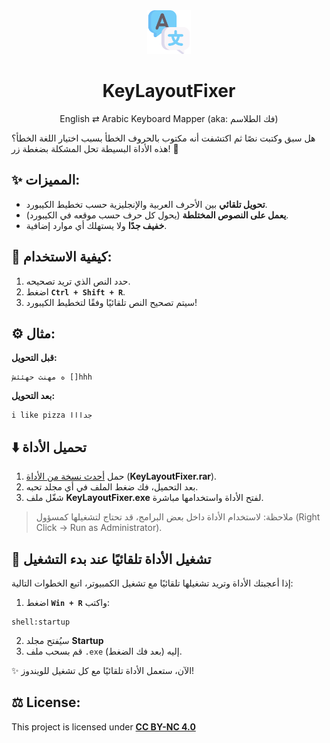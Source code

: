 <div align="center">
    <img src="./assets/logo.png" style="width:70px" />
    <h1>KeyLayoutFixer</h1>
    English ⇄ Arabic Keyboard Mapper (aka: فك الطلاسم)
</div>

هل سبق وكتبت نصًا ثم اكتشفت أنه مكتوب بالحروف الخطأ بسبب اختيار اللغة الخطأ؟  
هذه الأداة البسيطة تحل المشكلة بضغطة زر! 🎉

## ✨ المميزات:

- **تحويل تلقائي** بين الأحرف العربية والإنجليزية حسب تخطيط الكيبورد.
- **يعمل على النصوص المختلطة** (يحول كل حرف حسب موقعه في الكيبورد).
- **خفيف جدًا** ولا يستهلك أي موارد إضافية.

## 🎯 كيفية الاستخدام:

1. حدد النص الذي تريد تصحيحه.
2. اضغط **`Ctrl + Shift + R`**.
3. سيتم تصحيح النص تلقائيًا وفقًا لتخطيط الكيبورد!

## ⚙️ مثال:

**قبل التحويل:**
```
ه مهنث حهئئش []hhh
```  
**بعد التحويل:**  
```
i like pizza جدااا
```

## ⬇️ تحميل الأداة

1. حمل [أحدث نسخة من الأداة](https://github.com/molo-7/KeyLayoutFixer/releases/latest) (**KeyLayoutFixer.rar**).  
2. بعد التحميل، فك ضغط الملف في أي مجلد تحبه.  
3. شغّل ملف **KeyLayoutFixer.exe** لفتح الأداة واستخدامها مباشرة.  

> ملاحظة: لاستخدام الأداة داخل بعض البرامج، قد تحتاج لتشغيلها كمسؤول (Right Click → Run as Administrator).

## 🚀 تشغيل الأداة تلقائيًا عند بدء التشغيل

إذا أعجبتك الأداة وتريد تشغيلها تلقائيًا مع تشغيل الكمبيوتر، اتبع الخطوات التالية:

1. اضغط **`Win + R`** واكتب:

```
shell:startup
```

2. سيُفتح مجلد **Startup**
3. قم بسحب ملف `.exe` إليه (بعد فك الضغط).

✨ الآن، ستعمل الأداة تلقائيًا مع كل تشغيل للويندوز!

## ⚖️ License:

This project is licensed under [**CC BY-NC 4.0**](./LICENSE.txt)

